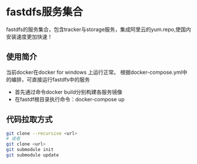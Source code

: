 # fastdfs服务集合
fastdfs的服务集合，包含tracker与storage服务，集成阿里云的yum.repo,使国内安装速度更加快速！

## 使用简介
当前docker在docker for windows 上运行正常。
根据docker-compose.yml中的编排，可直接运行fastdfs中的服务
- 首先通过命令docker build分别构建各服务镜像
- 在fastdf根目录执行命令：docker-compose up

## 代码拉取方式
```sh
git clone --recursive <url>
# 或者
git clone <url>
git submodule init
git submodule update
```
